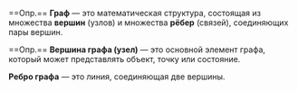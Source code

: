 ==Опр.== **Граф** — это математическая структура, состоящая из множества **вершин** (узлов) и множества **рёбер** (связей), соединяющих пары вершин.

==Опр.== **Вершина графа (узел)** — это основной элемент графа, который может представлять объект, точку или состояние.

**Ребро графа** — это линия, соединяющая две вершины.

